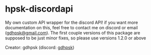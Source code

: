 # hpsk-discordapi
My own custom API wrapper for the discord API! if you want more documentation on this, feel free to contact me on discord or email (gdhpsk@gmail.com). The first couple versions of this package are supposed to be just minor fixes, so please use versions 1.2.0 or above 

Creator: gdhpsk (discord: [gdhpsk](https://discord.com/channels/@me/984961563435892766))